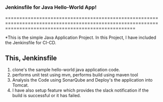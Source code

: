###                                                      Jenkinsfile for Java Hello-World App!
==========================================================================================================================================================

*This is the simple Java Application Project. In this Project, I have included the Jenkinsfile for CI-CD. 

## This, Jenkinsfile 

1. clone's the sample hello-world java application code.
2. performs unit test using mvn, performs build using maven tool
3. Analysis the Code using SonarQube and Deploy's the application into Tomcat. 
4. I have also setup feature which provides the slack notification if the build is successful or it has failed.

